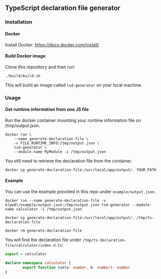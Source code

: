 ## TypeScript declaration file generator

### Installation
#### Docker
Install Docker.
https://docs.docker.com/install/

#### Build Docker image

Clone this repository and then run:

```shell
./build/build.sh
```

This will build an image called `tsd-generator` on your local machine.

### Usage
#### Get runtime information from one JS file
Run the docker container mounting your runtime information file on /tmp/output.json.

```shell
docker run \
	--name generate-declaration-file \
	-v FILE_RUNTIME_INFO:/tmp/output.json \
	tsd-generator \
	--module-name MyModule -i /tmp/output.json
```

You still need to retrieve the declaration file from the container.

```shell
docker cp generate-declaration-file:/usr/local/app/output/. YOUR_PATH
```

#### Example
You can use the example provided in this repo under `example/output.json`.

```shell
docker run --name generate-declaration-file -v $(pwd)/example/output.json:/tmp/output.json tsd-generator --module-name calculator -i /tmp/output.json
```

```shell
docker cp generate-declaration-file:/usr/local/app/output/. /tmp/ts-declaration-file
```

```shell
docker rm generate-declaration-file
```

You will find the declaration file under `/tmp/ts-declaration-file/calculator/index.d.ts`:

```typescript
export = calculator

declare namespace calculator {
        export function sum(a: number, b: number): number
}
```
